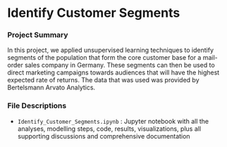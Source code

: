 # Identify Customer Segments

### Project Summary
In this project, we applied unsupervised learning techniques to identify segments of the population that form the core customer base for a mail-order sales company in Germany. These segments can then be used to direct marketing campaigns towards audiences that will have the highest expected rate of returns. The data that was used was provided by Bertelsmann Arvato Analytics.

### File Descriptions
- `Identify_Customer_Segments.ipynb` : Jupyter notebook with all the analyses, modelling steps, code, results, visualizations, plus all supporting discussions and comprehensive documentation
